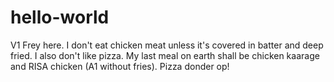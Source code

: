 # hello-world
V1
Frey here. I don't eat chicken meat unless it's covered in batter and deep fried. I also don't like pizza.
My last meal on earth shall be chicken kaarage and RISA chicken (A1 without fries).
Pizza donder op!
